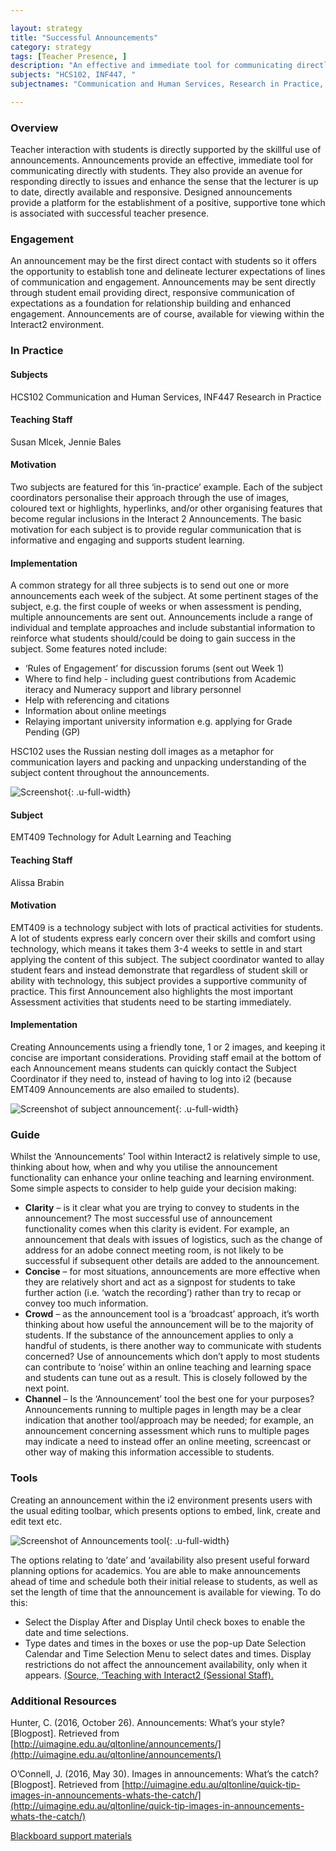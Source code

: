 ```yaml
---

layout: strategy
title: "Successful Announcements"
category: strategy
tags: [Teacher Presence, ]
description: "An effective and immediate tool for communicating directly with students."
subjects: "HCS102, INF447, "
subjectnames: "Communication and Human Services, Research in Practice, "

---
```


### Overview

Teacher interaction with students is directly supported by the skillful use of announcements. Announcements provide an effective, immediate tool for communicating directly with students. They also provide an avenue for responding directly to issues and enhance the sense that the lecturer is up to date, directly available and responsive. Designed announcements provide a platform for the establishment of a positive, supportive tone which is associated with successful teacher presence.

### Engagement

An announcement may be the first direct contact with students so it offers the opportunity to establish tone and delineate lecturer expectations of lines of communication and engagement. Announcements may be sent directly through student email providing direct, responsive communication of expectations as a foundation for relationship building and enhanced engagement. Announcements are of course, available for viewing within the Interact2 environment.

### In Practice
<div class="u-release practice" >

<div class="practice-item">
<div class="practice-content" markdown="1">

#### Subjects

HCS102 Communication and Human Services, INF447 Research in Practice

#### Teaching Staff

Susan Mlcek, Jennie Bales

#### Motivation

Two subjects are featured for this ‘in-practice’ example. Each of the subject coordinators personalise their approach through the use of images, coloured text or highlights, hyperlinks, and/or other organising features that become regular inclusions in the Interact 2 Announcements. The basic motivation for each subject is to provide regular communication that is informative and engaging and supports student learning.

#### Implementation

A common strategy for all three subjects is to send out one or more announcements each week of the subject. At some pertinent stages of the subject, e.g. the first couple of weeks or when assessment is pending, multiple announcements are sent out. Announcements include a range of individual and template approaches and include substantial information to reinforce what students should/could be doing to gain success in the subject. Some features noted include:
- ‘Rules of Engagement’ for discussion forums (sent out Week 1)
- Where to find help - including guest contributions from Academic iteracy and Numeracy support and library personnel
- Help with referencing and citations
- Information about online meetings
- Relaying important university information e.g. applying for Grade Pending (GP)

HSC102 uses the Russian nesting doll images as a metaphor for communication layers and packing and unpacking understanding of the subject content throughout the announcements.

![Screenshot](../images/practices/Successful-Announcements-1.jpg){: .u-full-width}


</div>
</div>

<div class="practice-item">
<div class="practice-content" markdown="1">

#### Subject

EMT409 Technology for Adult Learning and Teaching

#### Teaching Staff

Alissa Brabin

#### Motivation

EMT409 is a technology subject with lots of practical activities for students. A lot of students express early concern over their skills and comfort using technology, which means it takes them 3-4 weeks to settle in and start applying the content of this subject. The subject coordinator wanted to allay student fears and instead demonstrate that regardless of student skill or ability with technology, this subject provides a supportive community of practice. This first Announcement also highlights the most important Assessment activities that students need to be starting immediately.

#### Implementation

Creating Announcements using a friendly tone, 1 or 2 images, and keeping it concise are important considerations. Providing staff email at the bottom of each Announcement means students can quickly contact the Subject Coordinator if they need to, instead of having to log into i2 (because EMT409 Announcements are also emailed to students).

![Screenshot of subject announcement](../images/practices/Successful-Announcements-3.png){: .u-full-width}

</div>
</div>
</div>

### Guide

Whilst the ‘Announcements’ Tool within Interact2 is relatively simple to use, thinking about how, when and why you utilise the announcement functionality can enhance your online teaching and learning environment. Some simple aspects to consider to help guide your decision making:

* **Clarity** – is it clear what you are trying to convey to students in the announcement? The most successful use of announcement functionality comes when this clarity is evident. For example, an announcement that deals with issues of logistics, such as the change of address for an adobe connect meeting room, is not likely to be successful if subsequent other details are added to the announcement.
* **Concise** – for most situations, announcements are more effective when they are relatively short and act as a signpost for students to take further action (i.e. ‘watch the recording’) rather than try to recap or convey too much information.
* **Crowd** – as the announcement tool is a ‘broadcast’ approach, it’s worth thinking about how useful the announcement will be to the majority of students. If the substance of the announcement applies to only a handful of students, is there another way to communicate with students concerned? Use of announcements which don’t apply to most students can contribute to ‘noise’ within an online teaching and learning space and students can tune out as a result. This is closely followed by the next point.
* **Channel** – Is the ‘Announcement’ tool the best one for your purposes? Announcements running to multiple pages in length may be a clear indication that another tool/approach may be needed; for example, an announcement concerning assessment which runs to multiple pages may indicate a need to instead offer an online meeting, screencast or other way of making this information accessible to students.

### Tools

Creating an announcement within the i2 environment presents users with the usual editing toolbar, which presents options to embed, link, create and edit text etc.

![Screenshot of Announcements tool](../images/practices/Successful-Announcements-4.png){: .u-full-width}

The options relating to ‘date’ and ‘availability also present useful forward planning options for academics. You are able to make announcements ahead of time and schedule both their initial release to students, as well as set the length of time that the announcement is available for viewing. To do this:

* Select the Display After and Display Until check boxes to enable the date and time selections.
* Type dates and times in the boxes or use the pop-up Date Selection Calendar and Time Selection Menu to select dates and times. Display restrictions do not affect the announcement availability, only when it appears. [(Source, ‘Teaching with Interact2 (Sessional Staff). ](https://interact2.csu.edu.au/webapps/blackboard/execute/displayLearningUnit?course_id=_10897_1&content_id=_454753_1)

### Additional Resources

<div class="apa-ref" markdown="1">

Hunter, C. (2016, October 26). Announcements: What’s your style? [Blogpost]. Retrieved from [http://uimagine.edu.au/qltonline/announcements/](http://uimagine.edu.au/qltonline/announcements/)

O’Connell, J. (2016, May 30). Images in announcements: What’s the catch? [Blogpost]. Retrieved from [http://uimagine.edu.au/qltonline/quick-tip-images-in-announcements-whats-the-catch/](http://uimagine.edu.au/qltonline/quick-tip-images-in-announcements-whats-the-catch/)

[Blackboard support materials](http://ondemand.blackboard.com/r91/movies/bb91_tools_creating_announcements.htm)

</div>
